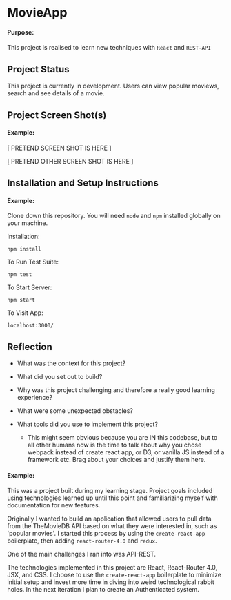 # MovieApp

#### Purpose:

This project is realised to learn new techniques with `React` and `REST-API`

## Project Status

This project is currently in development. Users can view popular moviews, search and see details of a movie.

## Project Screen Shot(s)

#### Example:   

[ PRETEND SCREEN SHOT IS HERE ]

[ PRETEND OTHER SCREEN SHOT IS HERE ]

## Installation and Setup Instructions

#### Example:  

Clone down this repository. You will need `node` and `npm` installed globally on your machine.  

Installation:

`npm install`  

To Run Test Suite:  

`npm test`  

To Start Server:

`npm start`  

To Visit App:

`localhost:3000/`  

## Reflection

  - What was the context for this project?

  - What did you set out to build?
  - Why was this project challenging and therefore a really good learning experience?
  - What were some unexpected obstacles?
  - What tools did you use to implement this project?
      - This might seem obvious because you are IN this codebase, but to all other humans now is the time to talk about why you chose webpack instead of create react app, or D3, or vanilla JS instead of a framework etc. Brag about your choices and justify them here.  

#### Example:  

This was a project built during my learning stage. Project goals included using technologies learned up until this point and familiarizing myself with documentation for new features.  

Originally I wanted to build an application that allowed users to pull data from the TheMovieDB API based on what they were interested in, such as 'popular movies'. I started this process by using the `create-react-app` boilerplate, then adding `react-router-4.0` and `redux`.  

One of the main challenges I ran into was API-REST. 

The technologies implemented in this project are React, React-Router 4.0, JSX, and CSS. I choose to use the `create-react-app` boilerplate to minimize initial setup and invest more time in diving into weird technological rabbit holes. In the next iteration I plan to create an Authenticated system.
